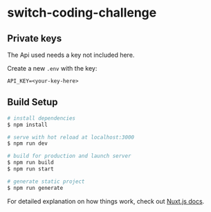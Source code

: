 # switch-coding-challenge

## Private keys
The Api used needs a key not included here.

Create a new `.env` with the key:

```
API_KEY=<your-key-here>

```



## Build Setup

```bash
# install dependencies
$ npm install

# serve with hot reload at localhost:3000
$ npm run dev

# build for production and launch server
$ npm run build
$ npm run start

# generate static project
$ npm run generate
```

For detailed explanation on how things work, check out [Nuxt.js docs](https://nuxtjs.org).

